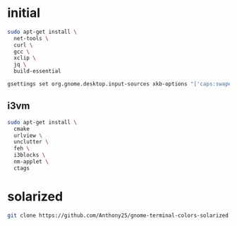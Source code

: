 # initial

```bash
sudo apt-get install \
  net-tools \
  curl \
  gcc \
  xclip \
  jq \
  build-essential
```

```bash
gsettings set org.gnome.desktop.input-sources xkb-options "['caps:swapescape']"
```

## i3vm

```bash
sudo apt-get install \
  cmake
  urlview \
  unclutter \
  feh \
  i3blocks \
  nm-applet \
  ctags
```

# solarized

```bash
git clone https://github.com/Anthony25/gnome-terminal-colors-solarized
```
